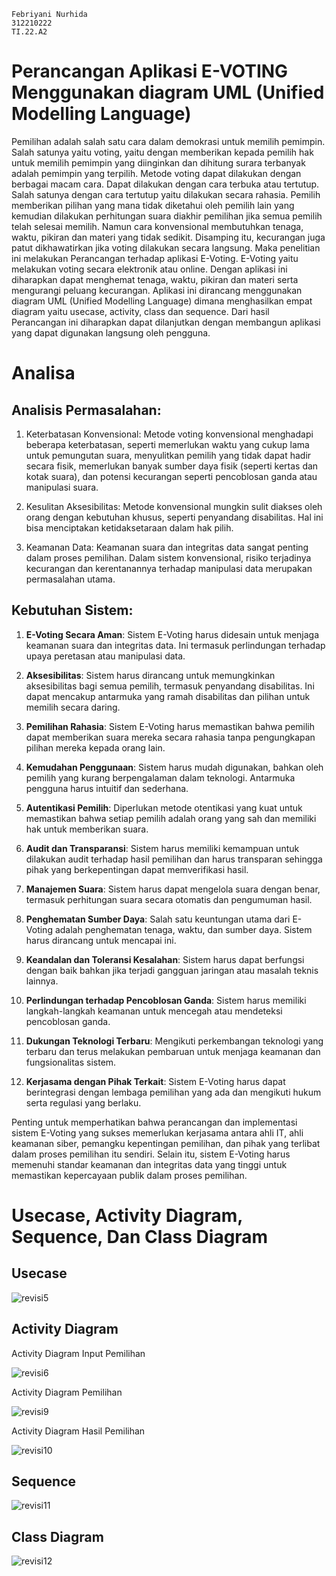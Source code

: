 ```
Febriyani Nurhida
312210222
TI.22.A2
```
# Perancangan Aplikasi E-VOTING Menggunakan diagram UML (Unified Modelling Language)
Pemilihan adalah salah satu cara dalam demokrasi untuk memilih pemimpin. Salah satunya yaitu voting, yaitu dengan memberikan kepada pemilih hak untuk memilih pemimpin yang diinginkan dan dihitung surara terbanyak adalah pemimpin yang terpilih. Metode voting dapat dilakukan dengan berbagai macam cara. Dapat dilakukan dengan cara terbuka atau tertutup. Salah satunya dengan cara tertutup yaitu dilakukan secara rahasia. Pemilih memberikan pilihan yang mana tidak diketahui oleh pemilih lain yang kemudian dilakukan perhitungan suara diakhir pemilihan jika semua pemilih telah selesai memilih. Namun cara konvensional membutuhkan tenaga, waktu, pikiran dan materi yang tidak sedikit. Disamping itu, kecurangan juga patut dikhawatirkan jika voting dilakukan secara langsung. Maka penelitian ini melakukan Perancangan terhadap aplikasi E-Voting. E-Voting yaitu melakukan voting secara elektronik atau online. Dengan aplikasi ini diharapkan dapat menghemat tenaga, waktu, pikiran dan materi serta mengurangi peluang kecurangan. Aplikasi ini dirancang menggunakan diagram UML (Unified Modelling Language) dimana menghasilkan empat diagram yaitu usecase, activity, class dan sequence. Dari hasil Perancangan ini diharapkan dapat dilanjutkan dengan membangun aplikasi yang dapat digunakan langsung oleh pengguna.

# Analisa
## Analisis Permasalahan:

1. Keterbatasan Konvensional:
   Metode voting konvensional menghadapi beberapa keterbatasan, seperti memerlukan waktu yang cukup lama untuk pemungutan suara, menyulitkan pemilih yang tidak dapat hadir secara fisik, memerlukan banyak sumber daya fisik (seperti kertas dan kotak suara), dan potensi kecurangan seperti pencoblosan ganda atau manipulasi suara.

2. Kesulitan Aksesibilitas:
   Metode konvensional mungkin sulit diakses oleh orang dengan kebutuhan khusus, seperti penyandang disabilitas. Hal ini bisa menciptakan ketidaksetaraan dalam hak pilih.

3. Keamanan Data:
   Keamanan suara dan integritas data sangat penting dalam proses pemilihan. Dalam sistem konvensional, risiko terjadinya kecurangan dan kerentanannya terhadap manipulasi data merupakan permasalahan utama.

## Kebutuhan Sistem:

1. **E-Voting Secara Aman**: Sistem E-Voting harus didesain untuk menjaga keamanan suara dan integritas data. Ini termasuk perlindungan terhadap upaya peretasan atau manipulasi data.

2. **Aksesibilitas**: Sistem harus dirancang untuk memungkinkan aksesibilitas bagi semua pemilih, termasuk penyandang disabilitas. Ini dapat mencakup antarmuka yang ramah disabilitas dan pilihan untuk memilih secara daring.

3. **Pemilihan Rahasia**: Sistem E-Voting harus memastikan bahwa pemilih dapat memberikan suara mereka secara rahasia tanpa pengungkapan pilihan mereka kepada orang lain.

4. **Kemudahan Penggunaan**: Sistem harus mudah digunakan, bahkan oleh pemilih yang kurang berpengalaman dalam teknologi. Antarmuka pengguna harus intuitif dan sederhana.

5. **Autentikasi Pemilih**: Diperlukan metode otentikasi yang kuat untuk memastikan bahwa setiap pemilih adalah orang yang sah dan memiliki hak untuk memberikan suara.

6. **Audit dan Transparansi**: Sistem harus memiliki kemampuan untuk dilakukan audit terhadap hasil pemilihan dan harus transparan sehingga pihak yang berkepentingan dapat memverifikasi hasil.

7. **Manajemen Suara**: Sistem harus dapat mengelola suara dengan benar, termasuk perhitungan suara secara otomatis dan pengumuman hasil.

8. **Penghematan Sumber Daya**: Salah satu keuntungan utama dari E-Voting adalah penghematan tenaga, waktu, dan sumber daya. Sistem harus dirancang untuk mencapai ini.

9. **Keandalan dan Toleransi Kesalahan**: Sistem harus dapat berfungsi dengan baik bahkan jika terjadi gangguan jaringan atau masalah teknis lainnya.

10. **Perlindungan terhadap Pencoblosan Ganda**: Sistem harus memiliki langkah-langkah keamanan untuk mencegah atau mendeteksi pencoblosan ganda.

11. **Dukungan Teknologi Terbaru**: Mengikuti perkembangan teknologi yang terbaru dan terus melakukan pembaruan untuk menjaga keamanan dan fungsionalitas sistem.

12. **Kerjasama dengan Pihak Terkait**: Sistem E-Voting harus dapat berintegrasi dengan lembaga pemilihan yang ada dan mengikuti hukum serta regulasi yang berlaku.

Penting untuk memperhatikan bahwa perancangan dan implementasi sistem E-Voting yang sukses memerlukan kerjasama antara ahli IT, ahli keamanan siber, pemangku kepentingan pemilihan, dan pihak yang terlibat dalam proses pemilihan itu sendiri. Selain itu, sistem E-Voting harus memenuhi standar keamanan dan integritas data yang tinggi untuk memastikan kepercayaan publik dalam proses pemilihan.

# Usecase, Activity Diagram, Sequence, Dan Class Diagram
## Usecase
![revisi5](https://github.com/Febriyaninurhida123/RPL_TGS3/assets/90132092/4c7cb40e-f933-492e-8d81-00e2adffb056)


## Activity Diagram
Activity Diagram Input Pemilihan

![revisi6](https://github.com/Febriyaninurhida123/RPL_TGS3/assets/90132092/6dfaabc3-e353-4d84-a4c2-a4ff9c40a122)

Activity Diagram Pemilihan

![revisi9](https://github.com/Febriyaninurhida123/RPL_TGS3/assets/90132092/b1ecd805-2e09-46be-a63c-2214c569ede0)

Activity Diagram Hasil Pemilihan

![revisi10](https://github.com/Febriyaninurhida123/RPL_TGS3/assets/90132092/1e6c89f7-c9fd-4fc7-87ad-d91c16e0a184)


## Sequence
![revisi11](https://github.com/Febriyaninurhida123/RPL_TGS3/assets/90132092/7f49cf82-7a02-443a-89ee-0d91b30ef855)


## Class Diagram
![revisi12](https://github.com/Febriyaninurhida123/RPL_TGS3/assets/90132092/38a5b1a0-1843-4d87-94e4-6fa3d408b04b)

